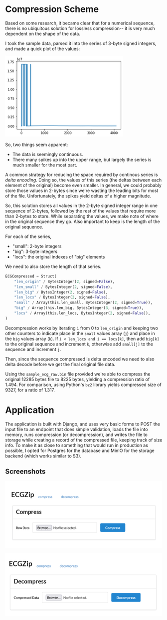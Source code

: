 # Compression Scheme

Based on some research, it became clear that for a numerical sequence, there is no ubiquitous solution for lossless compression-- it is very much dependent on the shape of the data.

I took the sample data, parsed it into the series of 3-byte signed integers, and made a quick plot of the values:

![figure](./docs/figure.png)

So, two things seem apparent:

* The data is seemingly continuous.
* There many spikes up into the upper range, but largely the series is much smaller for the most part.

A common strategy for reducing the space required by continous series is *delta encoding*. Doing so, the values of this series (the deltas between each element of the original) become even smaller. In general, we could probably store those values in 2-bytes since we're wasting the leading bits for most of the file. Unfortunately, the spikes yield deltas of a higher magnitude.

So, this solution stores all values in the 2-byte signed integer range in one sequence of 2-bytes, followed by the rest of the values that require more than 2-bytes to store. While separating the values, we make note of where in the original sequence they go. Also important to keep is the length of the original sequence.

For each of the series,

* "small": 2-byte integers
* "big": 3-byte integers
* "locs": the original indexes of "big" elements

We need to also store the length of that series.

```python
ECGCompressed = Struct(
    "len_origin" / BytesInteger(2, signed=False),
    "len_small" / BytesInteger(2, signed=False),
    "len_big" / BytesInteger(2, signed=False),
    "len_locs" / BytesInteger(2, signed=False),
    "small" / Array(this.len_small, BytesInteger(2, signed=True)),
    "big" / Array(this.len_big, BytesInteger(3, signed=True)),
    "locs" / Array(this.len_locs, BytesInteger(2, signed=False)),
)
```

Decompression works by iterating `i` from 0 to `len_origin` and keeping two other counters to indicate place in the `small` values array (`j`) and place in the `big` values array (`k`). If `i < len_locs and i == locs[k]`, then add `big[k]` to the original sequence and increment `k`, otherwise add `small[j]` to the sequence and increment `j`.

Then, since the sequence compressed is delta encoded we need to also delta decode before we get the final original file data.

Using the `sample_ecg_raw.bin` file provided we're able to compress the original 12285 bytes file to 8225 bytes, yielding a compression ratio of 1.494. For comparison, using Python's `bz2` library yields compressed size of 9327, for a ratio of 1.317.


# Application

The application is built with Django, and uses very basic forms to POST the input file to an endpoint that does simple validation, loads the file into memory, runs compression (or decompression), and writes the file to storage while creating a record of the compressed file, keeping track of size info. To make it as close to something that would run in production as possible, I opted for Postgres for the database and MinIO for the storage backend (which works similar to S3).


## Screenshots
![compress](./docs/compression_form.png)

![decompress](./docs/decompression_form.png)

